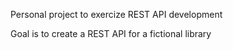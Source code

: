 Personal project to exercize REST API development

Goal is to create a REST API for a fictional library
